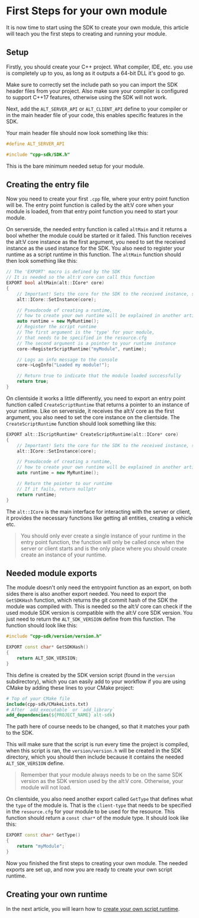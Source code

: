# First Steps for your own module

It is now time to start using the SDK to create your own module, this article will teach you the first steps to creating and running your module.

## Setup

Firstly, you should create your C++ project. What compiler, IDE, etc. you use is completely up to you, as long as it outputs a 64-bit DLL it's good to go.

Make sure to correctly set the include path so you can import the SDK header files from your project.
Also make sure your compiler is configured to support C++17 features, otherwise using the SDK will not work.

Next, add the `ALT_SERVER_API` or `ALT_CLIENT_API` define to your compiler or in the main header file of your code, this enables specific features
in the SDK.

Your main header file should now look something like this:
```c++
#define ALT_SERVER_API

#include "cpp-sdk/SDK.h"
```

This is the bare minimum needed setup for your module.

## Creating the entry file

Now you need to create your first `.cpp` file, where your entry point function will be.
The entry point function is called by the alt:V core when your module is loaded, from that entry point function you need to start your module.

On serverside, the needed entry function is called `altMain` and it returns a bool whether the module could be started or it failed.
This function receives the alt:V core instance as the first argument, you need to set the received instance as the used instance for the SDK.
You also need to register your runtime as a script runtime in this function.
The `altMain` function should then look something like this:
```c++
// The 'EXPORT' macro is defined by the SDK
// It is needed so the alt:V core can call this function
EXPORT bool altMain(alt::ICore* core)
{   
    // Important! Sets the core for the SDK to the received instance, so you can interact with the server or client
    alt::ICore::SetInstance(core);

    // Pseudocode of creating a runtime,
    // how to create your own runtime will be explained in another article
    auto runtime = new MyRuntime();
    // Register the script runtime
    // The first argument is the 'type' for your module,
    // that needs to be specified in the resource.cfg
    // The second argument is a pointer to your runtime instance
    core->RegisterScriptRuntime("myModule", runtime);

    // Logs an info message to the console
    core->LogInfo("Loaded my module!");

    // Return true to indicate that the module loaded successfully
    return true;
}
```

On clientside it works a little differently, you need to export an entry point function called `CreateScriptRuntime` that returns a pointer to an instance of your runtime.
Like on serverside, it receives the alt:V core as the first argument, you also need to set the core instance on the clientside.
The `CreateScriptRuntime` function should look something like this:
```c++
EXPORT alt::IScriptRuntime* CreateScriptRuntime(alt::ICore* core)
{
    // Important! Sets the core for the SDK to the received instance, so you can interact with the server or client
    alt::ICore::SetInstance(core);

    // Pseudocode of creating a runtime,
    // how to create your own runtime will be explained in another article
    auto runtime = new MyRuntime();

    // Return the pointer to our runtime
    // If it fails, return nullptr
    return runtime;
}
```

The `alt::ICore` is the main interface for interacting with the server or client, it provides the necessary functions like getting all entities, creating a vehicle etc.


> You should only ever create a single instance of your runtime in the entry point function, the function will only be called once when the server or client starts
> and is the only place where you should create create an instance of your runtime.

## Needed module exports

The module doesn't only need the entrypoint function as an export, on both sides there is also another export needed.
You need to export the `GetSDKHash` function, which returns the git commit hash of the SDK the module was compiled with.
This is needed so the alt:V core can check if the used module SDK version is compatible with the alt:V core SDK version.
You just need to return the `ALT_SDK_VERSION` define from this function.
The function should look like this:
```c++
#include "cpp-sdk/version/version.h"

EXPORT const char* GetSDKHash()
{
    return ALT_SDK_VERSION;
}
```

This define is created by the SDK version script (found in the `version` subdirectory), which you can easily add to your workflow
if you are using CMake by adding these lines to your CMake project:
```cmake
# Top of your CMake file
include(cpp-sdk/CMakeLists.txt)
# After `add_executable` or `add_library`
add_dependencies(${PROJECT_NAME} alt-sdk)
```
The path here of course needs to be changed, so that it matches your path to the SDK.

This will make sure that the script is run every time the project is compiled, when this script is ran, the `version/version.h` will be created
in the SDK directory, which you should then include because it contains the needed `ALT_SDK_VERSION` define.

> Remember that your module always needs to be on the same SDK version as the SDK version used by the alt:V core. Otherwise, your module will not load.

On clientside, you also need another export called `GetType` that defines what the `type` of the module is.
That is the `client-type` that needs to be specified in the `resource.cfg` for your module to be used for the resource.
This function should return a `const char*` of the module type.
It should look like this:
```c++
EXPORT const char* GetType()
{
    return "myModule";
}
```

Now you finished the first steps to creating your own module. The needed exports are set up, and now you are ready to create your own script runtime.

## Creating your own runtime

In the next article, you will learn how to [create your own script runtime](creating-runtime.md).
